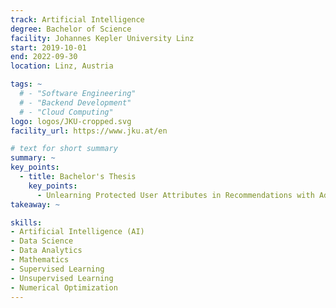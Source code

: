 ```yaml
---
track: Artificial Intelligence
degree: Bachelor of Science
facility: Johannes Kepler University Linz
start: 2019-10-01
end: 2022-09-30
location: Linz, Austria

tags: ~
  # - "Software Engineering"
  # - "Backend Development"
  # - "Cloud Computing"
logo: logos/JKU-cropped.svg
facility_url: https://www.jku.at/en

# text for short summary
summary: ~
key_points:
  - title: Bachelor's Thesis
    key_points: 
      - Unlearning Protected User Attributes in Recommendations with Adversarial Training
takeaway: ~

skills: 
- Artificial Intelligence (AI)
- Data Science
- Data Analytics
- Mathematics
- Supervised Learning
- Unsupervised Learning
- Numerical Optimization
---
```

